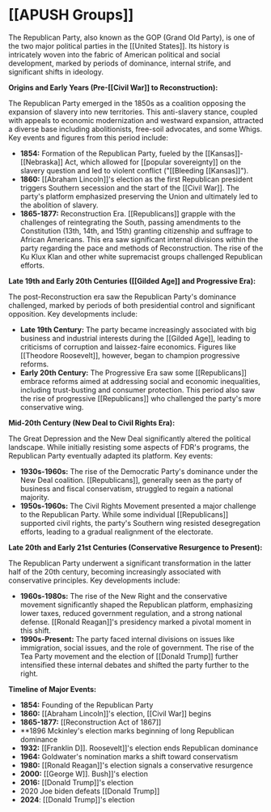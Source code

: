 
# [[APUSH Groups]]

The Republican Party, also known as the GOP (Grand Old Party), is one of the two major political parties in the [[United States]].  Its history is intricately woven into the fabric of American political and social development, marked by periods of dominance, internal strife, and significant shifts in ideology.

**Origins and Early Years (Pre-[[Civil War]] to Reconstruction):**

The Republican Party emerged in the 1850s as a coalition opposing the expansion of slavery into new territories.  This anti-slavery stance, coupled with appeals to economic modernization and westward expansion, attracted a diverse base including abolitionists, free-soil advocates, and some Whigs.  Key events and figures from this period include:

* **1854:** Formation of the Republican Party, fueled by the [[Kansas]]-[[Nebraska]] Act, which allowed for [[popular sovereignty]] on the slavery question and led to violent conflict ("[[Bleeding [[Kansas]]").
* **1860:** [[Abraham Lincoln]]'s election as the first Republican president triggers Southern secession and the start of the [[Civil War]].  The party's platform emphasized preserving the Union and ultimately led to the abolition of slavery.
* **1865-1877:** Reconstruction Era.  [[Republicans]] grapple with the challenges of reintegrating the South, passing amendments to the Constitution (13th, 14th, and 15th) granting citizenship and suffrage to African Americans. This era saw significant internal divisions within the party regarding the pace and methods of Reconstruction.  The rise of the Ku Klux Klan and other white supremacist groups challenged Republican efforts.

**Late 19th and Early 20th Centuries ([[Gilded Age]] and Progressive Era):**

The post-Reconstruction era saw the Republican Party's dominance challenged, marked by periods of both presidential control and significant opposition.  Key developments include:

* **Late 19th Century:** The party became increasingly associated with big business and industrial interests during the [[Gilded Age]], leading to criticisms of corruption and laissez-faire economics.  Figures like [[Theodore Roosevelt]], however, began to champion progressive reforms.
* **Early 20th Century:** The Progressive Era saw some [[Republicans]] embrace reforms aimed at addressing social and economic inequalities, including trust-busting and consumer protection.  This period also saw the rise of progressive [[Republicans]] who challenged the party's more conservative wing.

**Mid-20th Century (New Deal to Civil Rights Era):**

The Great Depression and the New Deal significantly altered the political landscape.  While initially resisting some aspects of FDR's programs, the Republican Party eventually adapted its platform.  Key events:

* **1930s-1960s:** The rise of the Democratic Party's dominance under the New Deal coalition. [[Republicans]], generally seen as the party of business and fiscal conservatism, struggled to regain a national majority.
* **1950s-1960s:**  The Civil Rights Movement presented a major challenge to the Republican Party. While some individual [[Republicans]] supported civil rights, the party's Southern wing resisted desegregation efforts, leading to a gradual realignment of the electorate.

**Late 20th and Early 21st Centuries (Conservative Resurgence to Present):**

The Republican Party underwent a significant transformation in the latter half of the 20th century, becoming increasingly associated with conservative principles.  Key developments include:

* **1960s-1980s:** The rise of the New Right and the conservative movement significantly shaped the Republican platform, emphasizing lower taxes, reduced government regulation, and a strong national defense.  [[Ronald Reagan]]'s presidency marked a pivotal moment in this shift.
* **1990s-Present:**  The party faced internal divisions on issues like immigration, social issues, and the role of government.  The rise of the Tea Party movement and the election of [[Donald Trump]] further intensified these internal debates and shifted the party further to the right.

**Timeline of Major Events:**

* **1854:** Founding of the Republican Party
* **1860:** [[Abraham Lincoln]]'s election, [[Civil War]] begins
* **1865-1877:** [[Reconstruction Act of 1867]]
* **1896 Mckinley's election marks beginning of long Republican dominance
* **1932:** [[Franklin D]]. Roosevelt]]'s election ends Republican dominance
* **1964:** Goldwater's nomination marks a shift toward conservatism
* **1980:** [[Ronald Reagan]]'s election signals a conservative resurgence
* **2000:** [[George W]]. Bush]]'s election
* **2016:** [[Donald Trump]]'s election
* 2020 Joe biden defeats [[Donald Trump]]
* **2024**: [[Donald Trump]]'s election


